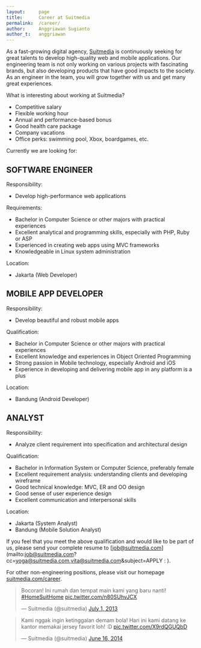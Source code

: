 ```yaml
---
layout:     page
title:      Career at Suitmedia
permalink:  /career/
author:     Anggriawan Sugianto
author_t:   anggriawan
---
```


As a fast-growing digital agency, [Suitmedia](http://www.suitmedia.com) is continuously seeking for great talents to develop high-quality web and mobile applications. Our engineering team is not only working on various projects with fascinating brands, but also developing products that have good impacts to the society. As an engineer in the team, you will grow together with us and get many great experiences.

What is interesting about working at Suitmedia?

* Competitive salary
* Flexible working hour
* Annual and performance-based bonus
* Good health care package
* Company vacations
* Office perks: swimming pool, Xbox, boardgames, etc.


Currently we are looking for:

SOFTWARE ENGINEER
---

Responsibility:

* Develop high-performance web applications

Requirements:

* Bachelor in Computer Science or other majors with practical experiences
* Excellent analytical and programming skills, especially with PHP, Ruby or ASP
* Experienced in creating web apps using MVC frameworks
* Knowledgeable in Linux system administration

Location:

* Jakarta (Web Developer)


MOBILE APP DEVELOPER
---

Responsibility:

* Develop beautiful and robust mobile apps

Qualification:

* Bachelor in Computer Science or other majors with practical experiences
* Excellent knowledge and experiences in Object Oriented Programming
* Strong passion in Mobile technology, especially Android and iOS
* Experience in developing and delivering mobile app in any platform is a plus

Location:

* Bandung (Android Developer)


ANALYST
---

Responsibility:

* Analyze client requirement into specification and architectural design

Qualification:

* Bachelor in Information System or Computer Science, preferably female
* Excellent requirement analysis: understanding clients and developing wireframe
* Good technical knowledge: MVC, ER and OO design
* Good sense of user experience design
* Excellent communication and interpersonal skills

Location:

* Jakarta (System Analyst)
* Bandung (Mobile Solution Analyst)


If you feel that you meet the above qualification and would like to be part of us, please send your complete resume to [job@suitmedia.com](mailto:job@suitmedia.com?cc=yoga@suitmedia.com,vita@suitmedia.com&subject=APPLY : <Enter Your Wanted Position Here>).

For other non-engineering positions, please visit our homepage [suitmedia.com/career](http://suitmedia.com/career).

<blockquote class="twitter-tweet" lang="en"><p>Bocoran! Ini rumah dan tempat main kami yang baru nanti! <a href="https://twitter.com/hashtag/HomeSuitHome?src=hash">#HomeSuitHome</a> <a href="http://t.co/n80SUhvJCX">pic.twitter.com/n80SUhvJCX</a></p>&mdash; Suitmedia (@suitmedia) <a href="https://twitter.com/suitmedia/statuses/351649365934350336">July 1, 2013</a></blockquote>
<script async src="//platform.twitter.com/widgets.js" charset="utf-8"></script>

<blockquote class="twitter-tweet" lang="en"><p>Kami nggak ingin ketinggalan demam bola! Hari ini kami datang ke kantor memakai jersey favorit loh! :D <a href="http://t.co/X9rdQGUQbD">pic.twitter.com/X9rdQGUQbD</a></p>&mdash; Suitmedia (@suitmedia) <a href="https://twitter.com/suitmedia/statuses/478485380161753088">June 16, 2014</a></blockquote>
<script async src="//platform.twitter.com/widgets.js" charset="utf-8"></script>
